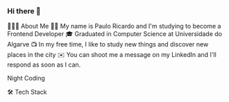 ### Hi there 👋

<!--
**paulorick7/paulorick7** is a ✨ _special_ ✨ repository because its `README.md` (this file) appears on your GitHub profile.

Here are some ideas to get you started:

- 🔭 I’m currently working on ...
- 🌱 I’m currently learning ...
- 👯 I’m looking to collaborate on ...
- 🤔 I’m looking for help with ...
- 💬 Ask me about ...
- 📫 How to reach me: ...
- 😄 Pronouns: ...
- ⚡ Fun fact: ...
-->

👨🏻‍💻  About Me
🧒🏻  My name is Paulo Ricardo and I'm studying to become a Frontend Developer
🎓  Graduated in Computer Science at Universidade do Algarve
📺  In my free time, I like to study new things and discover new places in the city
✉️  You can shoot me a message on my LinkedIn and I'll respond as soon as I can.

Night Coding


🛠️ Tech Stack

